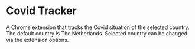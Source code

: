 # Covid Tracker

A Chrome extension that tracks the Covid situation of the selected country.
The default country is The Netherlands. Selected country can be changed via the extension options.
